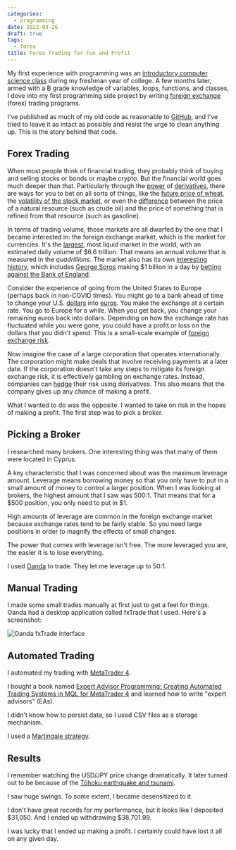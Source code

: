 ```yaml
---
categories:
  - programming
date: 2022-03-26
draft: true
tags:
  - forex
title: Forex Trading for Fun and Profit
---
```


My first experience with programming was an [introductory computer science
class](https://www.cs.princeton.edu/courses/archive/spring10/cos126/info.html)
during my freshman year of college. A few months later, armed with a B grade
knowledge of variables, loops, functions, and classes, I dove into my first
programming side project by writing [foreign
exchange](https://en.wikipedia.org/wiki/Foreign_exchange_market) (forex) trading
programs.

I've published as much of my old code as reasonable to
[GitHub](https://github.com/dguo/forex-trading), and I've tried to leave it as
intact as possible and resist the urge to clean anything up. This is the story
behind that code.

## Forex Trading

When most people think of financial trading, they probably think of buying and
selling stocks or bonds or maybe crypto. But the financial world goes much
deeper than that. Particularly through the
[power](https://www.investopedia.com/terms/d/derivativestimebomb.asp) of
[derivatives](https://www.investopedia.com/terms/d/derivative.asp), there are
ways for you to bet on all sorts of things, like the [future price of
wheat](https://www.vice.com/en/article/k7wyew/wheat-futures-are-the-hottest-stock-on-wall-street),
the [volatility of the stock
market](https://www.investopedia.com/stock-analysis/2012/4-ways-to-trade-the-vix-vxx-vxz-tvix-xxv0504.aspx),
or even the [difference](https://www.investopedia.com/terms/s/spreadoption.asp)
between the price of a natural resource (such as crude oil) and the price of
something that is refined from that resource (such as gasoline).

In terms of trading volume, those markets are all dwarfed by the one that I
became interested in: the foreign exchange market, which is the market for
currencies. It's the
[largest](https://www.investopedia.com/articles/forex/11/who-trades-forex-and-why.asp),
most liquid market in the world, with an estimated daily volume of $6.6
trillion. That means an annual volume that is measured in the *quadrillions*.
The market also has its own [interesting
history](https://www.investopedia.com/articles/forex/10/forex-market-history.asp),
which includes [George Soros](https://en.wikipedia.org/wiki/George_Soros) making
$1 billion in a day by [betting against the Bank of
England](https://fortunly.com/articles/george-soros-and-the-bank-of-england/).

Consider the experience of going from the United States to Europe (perhaps back
in non-COVID times). You might go to a bank ahead of time to change your U.S.
[dollars](https://en.wikipedia.org/wiki/United_States_dollar) into
[euros](https://en.wikipedia.org/wiki/Euro). You make the exchange at a certain
rate. You go to Europe for a while. When you get back, you change your remaining
euros back into dollars. Depending on how the exchange rate has fluctuated while
you were gone, you could have a profit or loss on the dollars that you didn't
spend. This is a small-scale example of [foreign exchange
risk](https://en.wikipedia.org/wiki/Foreign_exchange_risk).

Now imagine the case of a large corporation that operates internationally. The
corporation might make deals that involve receiving payments at a later date. If
the corporation doesn't take any steps to mitigate its foreign exchange risk, it
is effectively gambling on exchange rates. Instead, companies can
[hedge](https://en.wikipedia.org/wiki/Foreign_exchange_hedge) their risk using
derivatives. This also means that the company gives up any chance of making a
profit.

What I wanted to do was the opposite. I wanted to take on risk in the hopes of
making a profit. The first step was to pick a broker.

## Picking a Broker

I researched many brokers. One interesting thing was that many of them were
located in Cyprus.

A key characteristic that I was concerned about was the maximum leverage amount.
Leverage means borrowing money so that you only have to put in a small amount of
money to control a larger position. When I was looking at brokers, the highest
amount that I saw was 500:1. That means that for a $500 position, you only need
to put in $1.

High amounts of leverage are common in the foreign exchange market because
exchange rates tend to be fairly stable. So you need large positions in order to
magnify the effects of small changes.

The power that comes with leverage isn't free. The more leveraged you are, the
easier it is to lose everything.

I used [Oanda](https://www.oanda.com) to trade. They let me leverage up to 50:1.

## Manual Trading

I made some small trades manually at first just to get a feel for things. Oanda
had a desktop application called fxTrade that I used. Here's a screenshot:

![Oanda fxTrade interface](https://i.imgur.com/dWFc9SV.png)

## Automated Trading

I automated my trading with [MetaTrader
4](https://en.wikipedia.org/wiki/MetaTrader_4).

I bought a book named [Expert Advisor Programming: Creating Automated Trading
Systems in MQL for MetaTrader
4](https://www.amazon.com/Expert-Advisor-Programming-Automated-MetaTrader/dp/0982645902?crid=3QDACH7CXL46R&keywords=Expert+Advisor+Programming%3A+Creating+Automated+Trading+Systems+in+MQL+for+MetaTrader+4&qid=1644888838&sprefix=expert+advisor+programming+creating+automated+trading+systems+in+mql+for+metatrader+4%2Caps%2C97&sr=8-1&linkCode=ll1&tag=thdalo00-20&linkId=2c0c6edb764af5bde0421e042ee819e1&language=en_US&ref_=as_li_ss_tl)
and learned how to write "expert advisors" (EAs).

I didn't know how to persist data, so I used CSV files as a storage mechanism.

I used a [Martingale
strategy](https://en.wikipedia.org/wiki/Martingale_(betting_system)).

## Results

I remember watching the USD/JPY price change dramatically. It later turned out
to be because of the [Tōhoku earthquake and
tsunami](https://en.wikipedia.org/wiki/2011_T%C5%8Dhoku_earthquake_and_tsunami).

I saw huge swings. To some extent, I became desensitized to it.

I don't have great records for my performance, but it looks like I deposited
$31,050. And I ended up withdrawing $38,701.99.

I was lucky that I ended up making a profit. I certainly could have lost it all
on any given day.
